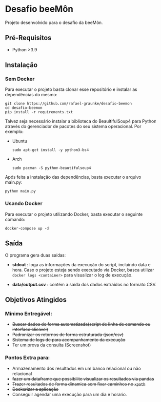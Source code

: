 # Desafio beeMôn

Projeto desenvolvido para o desafio da beeMôn.

## Pré-Requisitos

- Python >3.9

## Instalação

### Sem Docker

Para executar o projeto basta clonar esse repositório e instalar as dependências do mesmo:

```
git clone https://github.com/rafael-graunke/desafio-beemon
cd desafio-beemon
pip install -r requirements.txt
```

Talvez seja necessário instalar a biblioteca do BeaultifulSoup4 para Python através do gerenciador de pacotes do seu sistema operacional. Por exemplo:

- Ubuntu

  ```
  sudo apt-get install -y python3-bs4
  ```

- Arch

  ```
  sudo pacman -S python-beautifulsoup4
  ```

Após feita a instalação das dependências, basta executar o arquivo main.py:

```
python main.py
```

### Usando Docker

Para executar o projeto utilizando Docker, basta executar o seguinte comando:

```
docker-compose up -d
```

## Saída

O programa gera duas saídas:

- **stdout** : loga as informações da execução do script, incluindo data e hora. Caso o projeto esteja sendo executado via Docker, basca utilizar `docker logs <container>` para visualizar o log de execução.

- **data/output.csv** : contém a saída dos dados extraídos no formato CSV.

## Objetivos Atingidos

### Minimo Entregável:

- ~~Buscar dados de forma automatizada(script de linha de comando ou interface clicavel)~~
- ~~Padronizar os retornos de forma estruturada (json/csv)~~
- ~~Sistema de logs de para acompanhamento da execução~~
- Ter um prova da consulta (Screenshot)

### Pontos Extra para:

- Armazenamento dos resultados em um banco relacional ou não relacional
- ~~fazer um dataframe que possibilite visualizar os resultados via pandas~~
- ~~Trazer resultados de forma dinamica sem fixar caminhos no `xpath`~~
- ~~Dockerizar a aplicação~~
- Conseguir agendar uma execução para um dia e horario.
